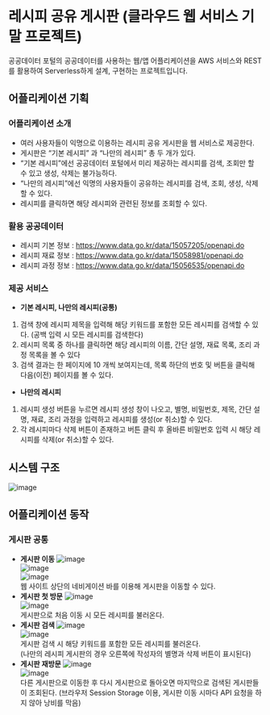 # 레시피 공유 게시판 (클라우드 웹 서비스 기말 프로젝트)
공공데이터 포털의 공공데이터를 사용하는 웹/앱 어플리케이션을 AWS 서비스와 REST를 활용하여 Serverless하게 설계, 구현하는 프로젝트입니다.
## 어플리케이션 기획
### 어플리케이션 소개
- 여러 사용자들이 익명으로 이용하는 레시피 공유 게시판을 웹 서비스로
제공한다.  
- 게시판은 “기본 레시피” 과 “나만의 레시피” 총 두 개가 있다.  
- “기본 레시피”에선 공공데이터 포털에서 미리 제공하는 레시피를 검색, 조회만 할
수 있고 생성, 삭제는 불가능하다.  
- “나만의 레시피”에선 익명의 사용자들이 공유하는 레시피를 검색, 조회, 생성,
삭제할 수 있다.  
- 레시피를 클릭하면 해당 레시피와 관련된 정보를 조회할 수 있다.  
### 활용 공공데이터
- 레시피 기본 정보 : https://www.data.go.kr/data/15057205/openapi.do
- 레시피 재료 정보 : https://www.data.go.kr/data/15058981/openapi.do
- 레시피 과정 정보 : https://www.data.go.kr/data/15056535/openapi.do
### 제공 서비스
- **기본 레시피, 나만의 레시피(공통)**
1. 검색 창에 레시피 제목을 입력해 해당 키워드를 포함한 모든 레시피를
검색할 수 있다. (공백 입력 시 모든 레시피를 검색한다)
2. 레시피 목록 중 하나를 클릭하면 해당 레시피의 이름, 간단 설명, 재료
목록, 조리 과정 목록을 볼 수 있다
3. 검색 결과는 한 페이지에 10 개씩 보여지는데, 목록 하단의 번호 및
버튼을 클릭해 다음(이전) 페이지를 볼 수 있다.

- **나만의 레시피**
1. 레시피 생성 버튼을 누르면 레시피 생성 창이 나오고, 별명, 비밀번호,
제목, 간단 설명, 재료, 조리 과정을 입력하고 레시피를 생성(or 취소)할 수
있다.
2. 각 레시피마다 삭제 버튼이 존재하고 버튼 클릭 후 올바른 비밀번호 입력
시 해당 레시피를 삭제(or 취소)할 수 있다.
## 시스템 구조
![image](https://user-images.githubusercontent.com/23518329/102706446-5109dc00-42d5-11eb-88b2-ba26786b0b0e.png)  
## 어플리케이션 동작
### 게시판 공통
- **게시판 이동**
![image](https://user-images.githubusercontent.com/23518329/102706486-a940de00-42d5-11eb-929b-a47504da0462.png)  
![image](https://user-images.githubusercontent.com/23518329/102706487-ac3bce80-42d5-11eb-851a-c30ad8f8debb.png)  
![image](https://user-images.githubusercontent.com/23518329/102706488-ad6cfb80-42d5-11eb-8e99-b39b5b44302b.png)  
웹 사이트 상단의 네비게이션 바를 이용해 게시판을 이동할 수 있다.  
- **게시판 첫 방문**
![image](https://user-images.githubusercontent.com/23518329/102706495-c2498f00-42d5-11eb-802f-3171a76a04c0.png)  
![image](https://user-images.githubusercontent.com/23518329/102706497-c7a6d980-42d5-11eb-855a-97f727ab00ac.png)  
게시판으로 처음 이동 시 모든 레시피를 불러온다.  
- **게시판 검색**
![image](https://user-images.githubusercontent.com/23518329/102706509-e2794e00-42d5-11eb-9512-988e85c331fd.png)  
![image](https://user-images.githubusercontent.com/23518329/102706511-e4dba800-42d5-11eb-88ad-763a9b0b23f4.png)  
게시판 검색 시 해당 키워드를 포함한 모든 레시피를 불러온다.  
(나만의 레시피 게시판의 경우 오른쪽에 작성자의 별명과 삭제 버튼이 표시된다)  
- **게시판 재방문**
![image](https://user-images.githubusercontent.com/23518329/102706514-f2912d80-42d5-11eb-83ab-bf41d8c886bf.png)  
![image](https://user-images.githubusercontent.com/23518329/102706516-f45af100-42d5-11eb-885f-0c4b32d60cff.png)  
다른 게시판으로 이동한 후 다시 게시판으로 돌아오면 마지막으로 검색된 게시판들이 조회된다.  (브라우저 Session Storage 이용, 게시판 이동 시마다 API 요청을 하지 않아 낭비를 막음)  
